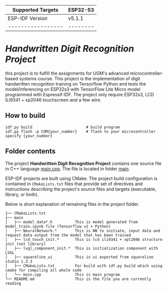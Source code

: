 
| Supported Targets | ESP32-S3 |
| ----------------- | -------- |
|  ESP-IDF Version  |  v5.1.1  |
| ----------------- | -------- |

# _Handwritten Digit Recognition Project_

this project is to fulfill the assignments for UGM's advanced microcontroller-based systems course. This project is the implementation of digit handwritten recognition training on Tensorflow Python and tests the model/inferencing on ESP32s3 with TensorFlow Lite Micro model programmed with Espressif-IDF. The project only require ESP32s3, LCD ILI9341 + xp2046 touchscreen and a few wire.



## How to build
```
idf.py build                        # build program
idf.py flash -p COM{your_number}    # flash to your microcontroller specify {your_number}   
```

## Folder contents

The project **Handwritten Digit Recognition Project** contains one source file in C++ language [main.cpp](main/main.cpp). The file is located in folder [main](main).

ESP-IDF projects are built using CMake. The project build configuration is contained in `CMakeLists.txt`
files that provide set of directives and instructions describing the project's source files and targets
(executable, library, or both). 

Below is short explanation of remaining files in the project folder.

```
├── CMakeLists.txt             
├── main
│   ├── model_data*.h          This is model generated from model_train.ipynb file (Tensorflow v2 + Python)
│   ├── NeuralNetwork.*        This is NN to initiate, input data and request data output from the model that has been trained
│   ├── lcd_touch_init.*       This is lcd ili9341 + xpt2046 structure init (not library)
│   ├── lvgl_component_init.*  This is initialization component with LVGL
│   ├── squareline_ui          This is ui exported from squareline studio 1.3.3
│   ├── CMakeLists.txt         For build with idf.py build which using cmake for compiling all whole code
│   └── main.cpp               This is main program 
└── README.md                  This is the file you are currently reading
```
